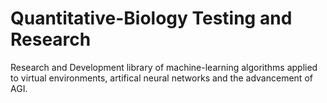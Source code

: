 # Quantitative-Biology Testing and Research
Research and Development library of machine-learning algorithms applied
to virtual environments, artifical neural networks and the advancement of AGI.

